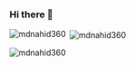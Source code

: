 ### Hi there 👋

<!--
**MdNahid360/MdNahid360** is a ✨ _special_ ✨ repository because its `README.md` (this file) appears on your GitHub profile.

Here are some ideas to get you started:

- 🔭 I’m currently working on ...
- 🌱 I’m currently learning ...
- 👯 I’m looking to collaborate on ...
- 🤔 I’m looking for help with ...
- 💬 Ask me about ...
- 📫 How to reach me: ...
- 😄 Pronouns: ...
- ⚡ Fun fact: ...
-->

<p><img align="left" src="https://github-readme-stats.vercel.app/api/top-langs?username=mdnahid360&show_icons=true&locale=en&layout=compact" alt="mdnahid360" /></p><p>&nbsp;<img align="center" src="https://github-readme-stats.vercel.app/api?username=mdnahid360&show_icons=true&locale=en" alt="mdnahid360" /></p><p><img align="center" src="https://github-readme-streak-stats.herokuapp.com/?user=mdnahid360&" alt="mdnahid360" /></p>




